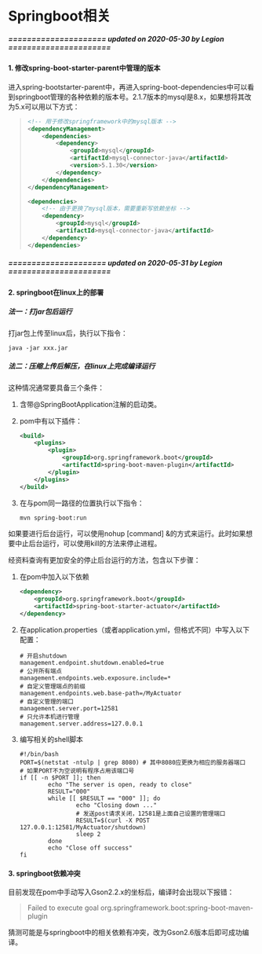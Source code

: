 # Springboot相关

##### ===================== updated on 2020-05-30 by Legion ======================

#### 1. 修改spring-boot-starter-parent中管理的版本

进入spring-bootstarter-parent中，再进入spring-boot-dependencies中可以看到springboot管理的各种依赖的版本号。2.1.7版本的mysql是8.x，如果想将其改为5.x可以用以下方式：

> ```xml
> <!-- 用于修改springframework中的mysql版本 -->
> <dependencyManagement>
>     <dependencies>
>         <dependency>
>             <groupId>mysql</groupId>
>             <artifactId>mysql-connector-java</artifactId>
>             <version>5.1.30</version>
>         </dependency>
>     </dependencies>
> </dependencyManagement>
> 
> <dependencies>
>     <!-- 由于更换了mysql版本，需要重新写依赖坐标 -->
>     <dependency>
>         <groupId>mysql</groupId>
>         <artifactId>mysql-connector-java</artifactId>
>     </dependency>
> </dependencies>
> ```



##### ===================== updated on 2020-05-31 by Legion ======================

#### 2. springboot在linux上的部署

##### 法一：打jar包后运行

打jar包上传至linux后，执行以下指令：

```shell
java -jar xxx.jar
```

##### 法二：压缩上传后解压，在linux上完成编译运行

这种情况通常要具备三个条件：

1. 含带@SpringBootApplication注解的启动类。

2. pom中有以下插件：

   ```xml
   <build>
       <plugins>
           <plugin>
               <groupId>org.springframework.boot</groupId>
               <artifactId>spring-boot-maven-plugin</artifactId>
           </plugin>
       </plugins>
   </build>
   ```

3. 在与pom同一路径的位置执行以下指令：

   ```sh
   mvn spring-boot:run
   ```

如果要进行后台运行，可以使用nohup [command] &的方式来运行。此时如果想要中止后台运行，可以使用kill的方法来停止进程。

经资料查询有更加安全的停止后台运行的方法，包含以下步骤：

1. 在pom中加入以下依赖

   ```xml
   <dependency>
       <groupId>org.springframework.boot</groupId>
       <artifactId>spring-boot-starter-actuator</artifactId>
   </dependency>
   ```

2. 在application.properties（或者application.yml，但格式不同）中写入以下配置：

   ```properties
   # 开启shutdown
   management.endpoint.shutdown.enabled=true
   # 公开所有端点
   management.endpoints.web.exposure.include=*
   # 自定义管理端点的前缀
   management.endpoints.web.base-path=/MyActuator
   # 自定义管理的端口
   management.server.port=12581
   # 只允许本机进行管理
   management.server.address=127.0.0.1
   ```

3. 编写相关的shell脚本

   ```shell
   #!/bin/bash
   PORT=$(netstat -ntulp | grep 8080) # 其中8080应更换为相应的服务器端口
   # 如果PORT不为空说明有程序占用该端口号
   if [[ -n $PORT ]]; then
           echo "The server is open, ready to close"
           RESULT="000"
           while [[ $RESULT == "000" ]]; do
                   echo "Closing down ..."
                   # 发送post请求关闭，12581是上面自己设置的管理端口
                   RESULT=$(curl -X POST 127.0.0.1:12581/MyActuator/shutdown)
                   sleep 2
           done
           echo "Close off success"
   fi
   ```

   

#### 3. springboot依赖冲突

目前发现在pom中手动写入Gson2.2.x的坐标后，编译时会出现以下报错：

> Failed to execute goal org.springframework.boot:spring-boot-maven-plugin

猜测可能是与springboot中的相关依赖有冲突，改为Gson2.6版本后即可成功编译。